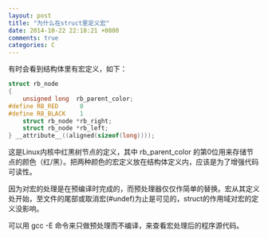 ```yaml
---
layout: post
title: "为什么在struct里定义宏"
date: 2014-10-22 22:18:21 +0800
comments: true
categories: C
---
```


有时会看到结构体里有宏定义，如下：
```c
struct rb_node  
{  
    unsigned long  rb_parent_color;  
#define RB_RED      0  
#define RB_BLACK    1  
    struct rb_node *rb_right;  
    struct rb_node *rb_left;  
} __attribute__((aligned(sizeof(long))));  
```
这是Linux内核中红黑树节点的定义，其中 rb_parent_color 的第0位用来存储节点的颜色（红/黑）。把两种颜色的宏定义放在结构体定义内，应该是为了增强代码可读性。  

因为对宏的处理是在预编译时完成的，而预处理器仅仅作简单的替换。宏从其定义处开始，至文件的尾部或取消宏(#undef)为止是可见的，struct的作用域对宏的定义没影响。  

可以用 gcc -E 命令来只做预处理而不编译，来查看宏处理后的程序源代码。
















